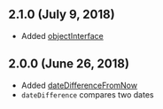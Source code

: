 ## 2.1.0 (July 9, 2018)

* Added [objectInterface](docs/objectInterface.md)


## 2.0.0 (June 26, 2018)

* Added [dateDifferenceFromNow](docs/dateDifferenceFromNow.md)
* `dateDifference` compares two dates
